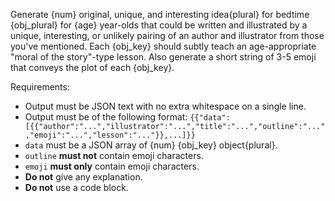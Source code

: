 Generate {num} original, unique, and interesting idea{plural} for bedtime {obj_plural} for {age} year-olds that could be written and illustrated by a unique, interesting, or unlikely pairing of an author and illustrator from those you've mentioned. Each {obj_key} should subtly teach an age-appropriate "moral of the story"-type lesson. Also generate a short string of 3-5 emoji that conveys the plot of each {obj_key}.

Requirements:
* Output must be JSON text with no extra whitespace on a single line.
* Output must be of the following format: `{{"data": [{{"author":"...","illustrator":"...","title":"...","outline":"...","emoji":"...","lesson":"..."}},...]}}`
* `data` must be a JSON array of {num} {obj_key} object{plural}.
* `outline` **must not** contain emoji characters.
* `emoji` **must only** contain emoji characters.
* **Do not** give any explanation.
* **Do not** use a code block.